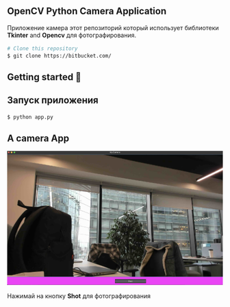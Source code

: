 
OpenCV Python Camera Application 
----------------------------


Приложение камера этот репозиторий который использует библиотеки **Tkinter** and **Opencv** для фотографирования.


```bash
# Clone this repository
$ git clone https://bitbucket.com/
```


## Getting started 🔧

Запуск приложения
----------------- 

```bash 
$ python app.py
```
A camera App
--------------

![](screenshot.JPEG?raw=true)

Нажимай на кнопку **Shot** для фотографирования

